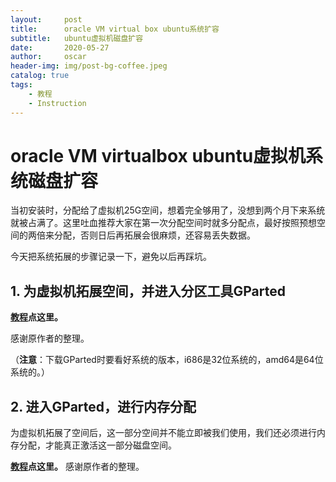 ```yaml
---
layout:     post
title:      oracle VM virtual box ubuntu系统扩容
subtitle:   ubuntu虚拟机磁盘扩容
date:       2020-05-27
author:     oscar
header-img: img/post-bg-coffee.jpeg
catalog: true
tags:
    - 教程
    - Instruction
---
```


# oracle VM virtualbox ubuntu虚拟机系统磁盘扩容

当初安装时，分配给了虚拟机25G空间，想着完全够用了，没想到两个月下来系统就被占满了。这里吐血推荐大家在第一次分配空间时就多分配点，最好按照预想空间的两倍来分配，否则日后再拓展会很麻烦，还容易丢失数据。

今天把系统拓展的步骤记录一下，避免以后再踩坑。

## 1. 为虚拟机拓展空间，并进入分区工具GParted

**[教程](https://segmentfault.com/a/1190000004990372)点这里。**

感谢原作者的整理。

（**注意**：下载GParted时要看好系统的版本，i686是32位系统的，amd64是64位系统的。）


## 2. 进入GParted，进行内存分配
为虚拟机拓展了空间后，这一部分空间并不能立即被我们使用，我们还必须进行内存分配，才能真正激活这一部分磁盘空间。

**[教程](https://www.cnblogs.com/yuanlibin/p/9207671.html)点这里。**
感谢原作者的整理。
